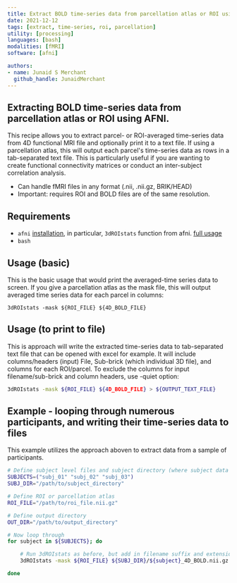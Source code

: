 ```yaml
---
title: Extract BOLD time-series data from parcellation atlas or ROI using AFNI 
date: 2021-12-12
tags: [extract, time-series, roi, parcellation]
utility: [processing]
languages: [bash]
modalities: [fMRI]
software: [afni]

authors:
- name: Junaid S Merchant
  github_handle: JunaidMerchant
---
```


## Extracting BOLD time-series data from parcellation atlas or ROI using AFNI. 

This recipe allows you to extract parcel- or ROI-averaged time-series data from 4D functional MRI file and optionally print it to a text file. If using a parcellation atlas, this will output each parcel's time-series data as rows in a tab-separated text file. This is particularly useful if you are wanting to create functional connectivity matrices or conduct an inter-subject correlation analysis. 
- Can handle fMRI files in any format (.nii, .nii.gz, BRIK/HEAD)
- Important: requires ROI and BOLD files are of the same resolution. 

## Requirements 
- `afni` [installation](https://afni.nimh.nih.gov/pub/dist/doc/htmldoc/background_install/main_toc.html), in particular, `3dROIstats` function from afni. [full usage](https://afni.nimh.nih.gov/pub/dist/doc/program_help/3dROIstats.html)
- `bash`

## Usage (basic)
This is the basic usage that would print the averaged-time series data to screen. If you give a parcellation atlas as the mask file, this will output averaged time series data for each parcel in columns:
```
3dROIstats -mask ${ROI_FILE} ${4D_BOLD_FILE}
```

## Usage (to print to file)
This is approach will write the extracted time-series data to tab-separated text file that can be opened with excel for example. It will include columns/headers (input) File, Sub-brick (which individual 3D file), and columns for each ROI/parcel. To exclude the columns for input filename/sub-brick and column headers, use -quiet option:
```bash
3dROIstats -mask ${ROI_FILE} ${4D_BOLD_FILE} > ${OUTPUT_TEXT_FILE}
```

## Example - looping through numerous participants, and writing their time-series data to files
This example utilizes the approach aboven to extract data from a sample of participants. 
```bash
# Define subject level files and subject directory (where subject data is)
SUBJECTS=("subj_01" "subj_02" "subj_03")
SUBJ_DIR="/path/to/subject_directory"

# Define ROI or parcellation atlas
ROI_FILE="/path/to/roi_file.nii.gz"

# Define output directory
OUT_DIR="/path/to/output_directory"

# Now loop through
for subject in ${SUBJECTS}; do

	# Run 3dROIstats as before, but add in filename suffix and extensions for BOLD and output files
	3dROIstats -mask ${ROI_FILE} ${SUBJ_DIR}/${subject}_4D_BOLD.nii.gz > ${OUT_DIR}/${subject}_timeseriesdata.txt

done
```
